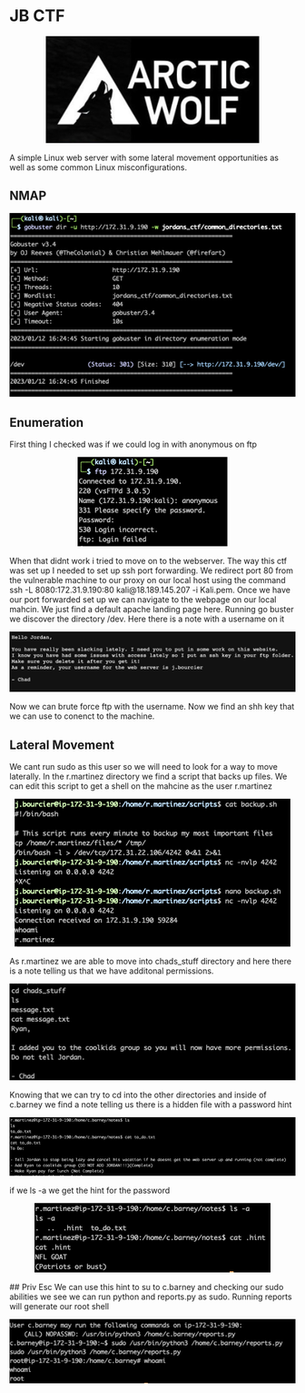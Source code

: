 # JB CTF
 <p align="center">
<img src="jb.png">
<br>
 </p>
 A simple Linux web server with some lateral movement opportunities as well as some common Linux misconfigurations.
 
 ## NMAP
 <p align="center">
<img src="nmap.png">
<br>
 </p>
 
 ## Enumeration
 First thing I checked was if we could log in with anonymous on ftp
 <p align="center">
<img src="noanon.png">
<br>
 </p>
 When that didnt work i tried to move on to the webserver. The way this ctf was set up I needed to set up ssh port forwarding. We redirect port 80 from the vulnerable machine to our proxy on our local host using the command ssh -L 8080:172.31.9.190:80 kali@18.189.145.207 -i Kali.pem. Once we have our port forwarded set up we can navigate to the webpage on our local mahcin. We just find a default apache landing page here. Running go buster we discover the directory /dev. Here there is a note with a username on it
 <p align="center">
<img src="jordanuname.png">
<br>
 </p>
 Now we can brute force ftp with the username. Now we find an shh key that we can use to conenct to the machine.
 
 ## Lateral Movement 
 We cant run sudo as this user so we will need to look for a way to move laterally. In the r.martinez directory we find a script that backs up files. We can edit this script to get a shell on the mahcine as the user r.martinez
 <p align="center">
<img src="backupshell.png">
<br>
 </p>
 As r.martinez we are able to move into chads_stuff directory and here there is a note telling us that we have additonal permissions. 
  <p align="center">
<img src="ryanpermissions.png">
<br>
 </p>
 Knowing that we can try to cd into the other directories and inside of c.barney we find a note telling us there is a hidden file with a password hint
  <p align="center">
<img src="todo.png">
<br>
 </p>
 if we ls -a we get the hint for the password
  <p align="center">
<img src="hiddenhint.png">
<br>
 </p>
 ## Priv Esc
 We can use this hint to su to c.barney and checking our sudo abilities we see we can run python and reports.py as sudo. Running reports will generate our root shell
  <p align="center">
<img src="root.png">
<br>
 </p>
